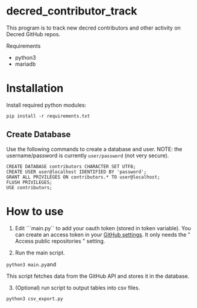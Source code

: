 # decred_contributor_track

This program is to track new decred contributors and other activity on Decred GitHub repos.

Requirements

* python3
* mariadb

# Installation

Install required python modules:

```pip install -r requirements.txt```

## Create Database

Use the following commands to create a database and user. NOTE: the username/password is currently ```user/password``` (not very secure). 

```
CREATE DATABASE contributors CHARACTER SET UTF8;
CREATE USER user@localhost IDENTIFIED BY 'password';
GRANT ALL PRIVILEGES ON contributors.* TO user@localhost;
FLUSH PRIVILEGES;
USE contributors;
```

# How to use

1. Edit ```main.py`` to add your oauth token (stored in token variable). You can create an access token in your [GitHub settings](https://github.com/settings/tokens). It only needs the " Access public repositories " setting.

2. Run the main script.

```python3 main.py```and 

This script fetches data from the GitHub API and stores it in the database.

3. (Optional) run script to output tables into csv files. 

```python3 csv_export.py```
